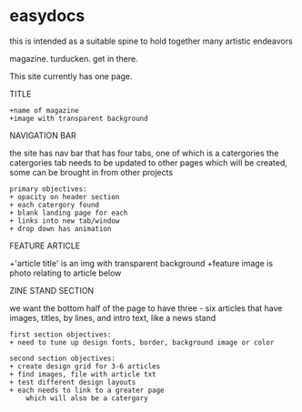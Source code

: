 # easydocs

this is intended as a suitable spine to hold together many artistic endeavors

magazine. turducken. get in there.

This site currently has one page.

TITLE

    +name of magazine
    +image with transparent background

NAVIGATION BAR

the site has nav bar that has four tabs, one of which is a catergories
the catergories tab needs to be updated to other pages which will
be created, some can be brought in from other projects

    primary objectives:
    + opacity on header section
    + each catergory found
    + blank landing page for each
    + links into new tab/window
    + drop down has animation

FEATURE ARTICLE

+'article title' is an img with transparent background
+feature image is photo relating to article below

ZINE STAND SECTION

we want the bottom half of the page to have three - six articles that have images, titles, by
lines, and intro text, like a news stand

    first section objectives:
    + need to tune up design fonts, border, background image or color

    second section objectives:
    + create design grid for 3-6 articles
    + find images, file with article txt
    + test different design layouts
    + each needs to link to a greater page
        which will also be a catergory
